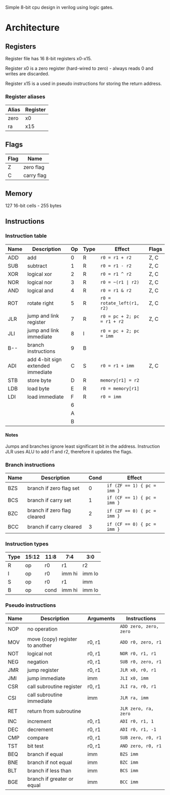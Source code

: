 
Simple 8-bit cpu design in verilog using logic gates.

# Architecture

## Registers

Register file has 16 8-bit registers x0-x15.

Register x0 is a zero register (hard-wired to zero) - always reads 0 and writes are discarded.

Register x15 is a used in pseudo instructions for storing the return address.

### Register aliases

| Alias | Register |
| --- | --- |
| zero | x0 |
| ra | x15 |

## Flags

| Flag | Name |
| --- | --- |
| Z | zero flag |
| C | carry flag |


## Memory

127 16-bit cells - 255 bytes

## Instructions

### Instruction table

| Name | Description | Op | Type | Effect | Flags |
| --- | --- | --- | --- | --- | --- |
| ADD | add | 0 | R | `r0 = r1 + r2` | Z, C |
| SUB | subtract | 1 | R | `r0 = r1 - r2` | Z, C |
| XOR | logical xor | 2 | R | `r0 = r1 ^ r2` | Z, C |
| NOR | logical nor | 3 | R | `r0 = ~(r1 \| r2)` | Z, C |
| AND | logical and | 4 | R | `r0 = r1 & r2` | Z, C |
| ROT | rotate right | 5 | R | `r0 = rotate_left(r1, r2)` | Z, C |
| JLR | jump and link register | 7 | R | `r0 = pc + 2; pc = r1 + r2` | Z, C |
| JLI | jump and link immediate | 8 | I | `r0 = pc + 2; pc = imm` | |
| B-- | branch instructions | 9 | B | | |
| ADI | add 4-bit sign extended immediate | C | S | `r0 = r1 + imm` | Z, C |
| STB | store byte | D | R | `memory[r1] = r2` | |
| LDB | load byte | E | R | `r0 = memory[r1]` | |
| LDI | load immediate | F | R | `r0 = imm` | |
| | | 6 | | |
| | | A | | |
| | | B | | |

#### Notes
Jumps and branches ignore least significant bit in the address.
Instruction JLR uses ALU to add r1 and r2, therefore it updates the flags.

### Branch instructions

| Name | Description | Cond | Effect |
| --- | --- | --- | ---  
| BZS | branch if zero flag set | 0 | `if (ZF == 1) { pc = imm }` |
| BCS | branch if carry set | 1 | `if (CF == 1) { pc = imm }` |
| BZC | branch if zero flag cleared | 2 | `if (ZF == 0) { pc = imm }` |
| BCC | branch if carry cleared | 3 | `if (CF == 0) { pc = imm }` |

### Instruction types

| Type | 15:12 | 11:8 | 7:4 | 3:0 |
| --- | --- | --- | --- | --- |
| R | op | r0 | r1 | r2 |
| I | op | r0 | imm hi | imm lo |
| S | op | r0 | r1 | imm |
| B | op | cond | imm hi | imm lo |

### Pseudo instructions

| Name | Description | Arguments | Instructions |
| --- | --- | --- | --- |
| NOP | no operation | | `ADD zero, zero, zero` |
| MOV | move (copy) register to another | r0, r1 | `ADD r0, zero, r1` |
| NOT | logical not | r0, r1 | `NOR r0, r1, r1` |
| NEG | negation | r0, r1 | `SUB r0, zero, r1` |
| JMR | jump register | r0, r1 | `JLR x0, r0, r1` |
| JMI | jump immediate | imm | `JLI x0, imm` |
| CSR | call subroutine register | r0, r1 | `JLI ra, r0, r1` |
| CSI | call subroutine immediate | imm | `JLR ra, imm` |
| RET | return from subroutine | | `JLR zero, ra, zero` |
| INC | increment | r0, r1 | `ADI r0, r1, 1` |
| DEC | decrement | r0, r1 | `ADI r0, r1, -1` |
| CMP | compare | r0, r1 | `SUB zero, r0, r1` |
| TST | bit test | r0, r1 | `AND zero, r0, r1` |
| BEQ | branch if equal | imm | `BZS imm` |
| BNE | branch if not equal | imm | `BZC imm` |
| BLT | branch if less than | imm | `BCS imm` |
| BGE | branch if greater or equal | imm | `BCC imm` |
